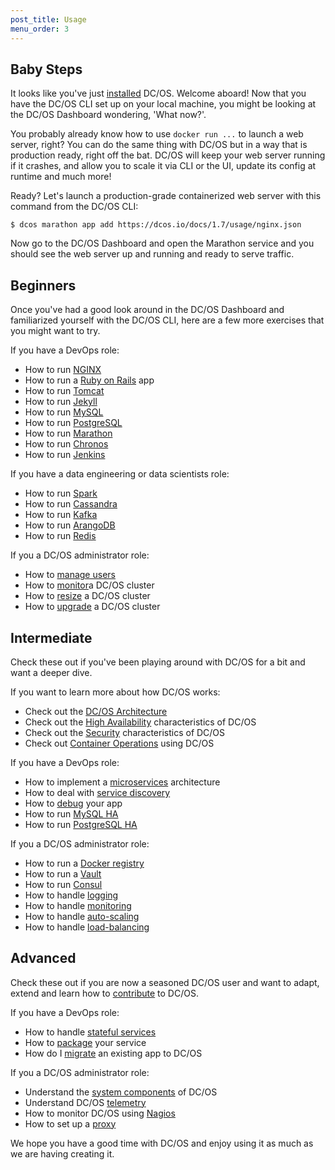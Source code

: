 ```yaml
---
post_title: Usage
menu_order: 3
---
```


## Baby Steps

It looks like you've just [installed](https://dcos.io/install/) DC/OS. Welcome aboard! Now that you have the DC/OS CLI set up on your local machine, you might be looking at the DC/OS Dashboard wondering, 'What now?'.

You probably already know how to use `docker run ...` to launch a web server, right? You can do the same thing with DC/OS but in a way that is production ready, right off the bat. DC/OS will keep your web server running if it crashes, and allow you to scale it via CLI or the UI, update its config at runtime and much more!

Ready? Let's launch a production-grade containerized web server with this command from the DC/OS CLI:

    $ dcos marathon app add https://dcos.io/docs/1.7/usage/nginx.json

Now go to the DC/OS Dashboard and open the Marathon service and you should see the web server up and running and ready to serve traffic.

## Beginners

Once you've had a good look around in the DC/OS Dashboard and familiarized yourself with the DC/OS CLI, here are a few more exercises that you might want to try.

If you have a DevOps role:

- How to run [NGINX](/docs/1.7/usage/tutorials/nginx/)
- How to run a [Ruby on Rails](/docs/1.7/usage/tutorials/ruby-on-rails/) app
- How to run [Tomcat](/docs/1.7/usage/tutorials/tomcat/)
- How to run [Jekyll](/docs/1.7/usage/tutorials/jekyll/)
- How to run [MySQL](/docs/1.7/usage/tutorials/mysql/)
- How to run [PostgreSQL](/docs/1.7/usage/tutorials/postgres/)
- How to run [Marathon](/docs/1.7/usage/tutorials/marathon/)
- How to run [Chronos](/docs/1.7/usage/tutorials/chronos/)
- How to run [Jenkins](/docs/1.7/usage/tutorials/jenkins/)

If you have a data engineering or data scientists role:

- How to run [Spark](/docs/1.7/usage/tutorials/spark/)
- How to run [Cassandra](/docs/1.7/usage/tutorials/cassandra/)
- How to run [Kafka](/docs/1.7/usage/tutorials/kafka/)
- How to run [ArangoDB](/docs/1.7/usage/tutorials/arangodb/)
- How to run [Redis](/docs/1.7/usage/tutorials/redis/)

If you a DC/OS administrator role:

- How to [manage users](/docs/1.7/administration/user-management/)
- How to [monitor](/docs/1.7/administration/monitoring/)a DC/OS cluster
- How to [resize](/docs/1.7/administration/resizing/) a DC/OS cluster
- How to [upgrade](/docs/1.7/administration/upgrading/) a DC/OS cluster

## Intermediate

Check these out if you've been playing around with DC/OS for a bit and want a deeper dive.

If you want to learn more about how DC/OS works:

- Check out the [DC/OS Architecture](/docs/1.7/overview/architecture/)
- Check out the [High Availability](/docs/1.7/overview/high-availability/) characteristics of DC/OS
- Check out the [Security](/docs/1.7/overview/security/) characteristics of DC/OS
- Check out [Container Operations](/docs/1.7/overview/container-operations/) using DC/OS

If you have a DevOps role:

- How to implement a [microservices](/docs/1.7/usage/tutorials/microservices/) architecture
- How to deal with [service discovery](/docs/1.7/usage/tutorials/service-discovery/)
- How to [debug](/docs/1.7/usage/tutorials/debugging/) your app
- How to run [MySQL HA](/docs/1.7/usage/tutorials/mysql-ha/)
- How to run [PostgreSQL HA](/docs/1.7/usage/tutorials/postgres-ha/)

If you a DC/OS administrator role:

- How to run a [Docker registry](/docs/1.7/usage/tutorials/docker-registry/)
- How to run a [Vault](/docs/1.7/usage/tutorials/vault/)
- How to run [Consul](/docs/1.7/usage/tutorials/consul/)
- How to handle [logging](/docs/1.7/usage/tutorials/logging/)
- How to handle [monitoring](/docs/1.7/usage/tutorials/monitoring/)
- How to handle [auto-scaling](/docs/1.7/usage/tutorials/autoscaling/)
- How to handle [load-balancing](/docs/1.7/usage/tutorials/load-balancing/)

## Advanced

Check these out if you are now a seasoned DC/OS user and want to adapt, extend and learn how to [contribute](/contribute) to DC/OS.

If you have a DevOps role:

- How to handle [stateful services](/docs/1.7/usage/tutorials/stateful-services/)
- How to [package](/docs/1.7/usage/tutorials/packaging/) your service
- How do I [migrate](/docs/1.7/overview/migration/) an existing app to DC/OS

If you a DC/OS administrator role:

- Understand the [system components](/docs/1.7/administration/system-components/) of DC/OS
- Understand DC/OS [telemetry](/docs/1.7/administration/telemetry/)
- How to monitor DC/OS using [Nagios](/docs/1.7/administration/monitoring/nagios/)
- How to set up a [proxy](/docs/1.7/administration/proxy/)

We hope you have a good time with DC/OS and enjoy using it as much as we are having creating it.
